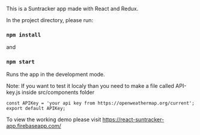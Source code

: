 This is a Suntracker app made with React and Redux.

In the project directory, please run:

### `npm install`
and
### `npm start`
Runs the app in the development mode.

Note: If you want to test it localy than you need to make a file called API-key.js inside src/components folder

`const APIKey = 'your api key from https://openweathermap.org/current';
export default APIKey;`

To view the working demo please visit https://react-suntracker-app.firebaseapp.com/